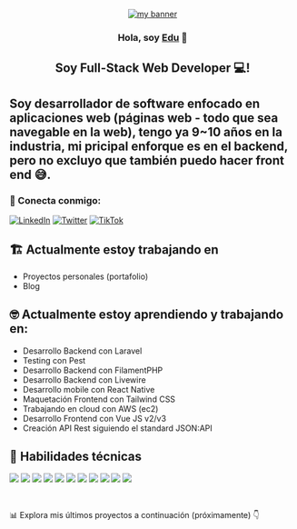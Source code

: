 
<p align="center">
  <a href="https://www.x.com/_epajarito" target="_blank" rel="noreferrer">
<img src="https://images.unsplash.com/photo-1604964432806-254d07c11f32?ixlib=rb-4.0.3&ixid=M3wxMjA3fDB8MHxwaG90by1wYWdlfHx8fGVufDB8fHx8fA%3D%3D&auto=format&fit=crop&w=800&q=1160&h=160" alt="my banner">
</a>
</p>

<h3 align="center">
Hola, soy <a href="https://www.x.com/_epajarito" target="_blank" rel="noreferrer">Edu</a> 👋
</h3>

<h2 align="center">
Soy Full-Stack Web Developer 💻!
</h2> 

## Soy desarrollador de software enfocado en aplicaciones web (páginas web - todo que sea navegable en la web), tengo ya 9~10 años en la industria, mi pricipal enforque es en el backend, pero no excluyo que también puedo hacer front end 😅.

### 🤝 Conecta conmigo:

[![LinkedIn](https://img.shields.io/badge/epajarito-%230e76a8.svg?style=for-the-badge&logo=LinkedIn&logoColor=white 'LinkedIn')](https://www.linkedin.com/in/epajarito/)
[![Twitter](https://img.shields.io/badge/epajarito-%231DA1F2.svg?style=for-the-badge&logo=Twitter&logoColor=white 'Twitter')](https://www.x.com/_epajarito)
[![TikTok](https://img.shields.io/badge/epajarito-%23000000.svg?style=for-the-badge&logo=TikTok&logoColor=white 'TikTok')](https://www.tiktok.com/@epajarito)



## 🏗️ Actualmente estoy trabajando en

- Proyectos personales (portafolio)
- Blog

## 🤓 Actualmente estoy aprendiendo y trabajando en:
- Desarrollo Backend con Laravel
- Testing con Pest
- Desarrollo Backend con FilamentPHP
- Desarrollo Backend con Livewire
- Desarrollo mobile con React Native
- Maquetación Frontend con Tailwind CSS
- Trabajando en cloud con AWS (ec2)
- Desarrollo Frontend con Vue JS v2/v3
- Creación API Rest siguiendo el standard JSON:API

## 💼 Habilidades técnicas

![](https://img.shields.io/badge/Code-Laravel-informational?style=flat&logo=laravel&color=F05340)
![](https://img.shields.io/badge/Code-PHP-informational?style=flat&logo=php&color=787CB5)
![](https://img.shields.io/badge/Code-Vuejs-informational?style=flat&logo=vuejs&color=41B883)
![](https://img.shields.io/badge/Code-JavaScript-informational?style=flat&logo=JavaScript&color=F7DF1E)
![](https://img.shields.io/badge/Code-Mysql-informational?style=flat&logo=mysql&color=00758F)
![](https://img.shields.io/badge/Code-HTML5-informational?style=flat&logo=HTML5&color=E34F26)
![](https://img.shields.io/badge/Style-Tailwindcss-informational?style=flat&logo=Tailwindcss&color=38bdf8)
![](https://img.shields.io/badge/Style-Bootstrap-informational?style=flat&logo=Bootstrap&color=7952B3)
![](https://img.shields.io/badge/Tools-PHPStorm-informational?style=flat&logo=PhpStorm&color=483285)
![](https://img.shields.io/badge/Tools-NPM-informational?style=flat&logo=NPM&color=CB3837)
![](https://img.shields.io/badge/Tools-GitHub-informational?style=flat&logo=GitHub&color=181717)

</br>

📊 Explora mis últimos proyectos a continuación (próximamente) 👇